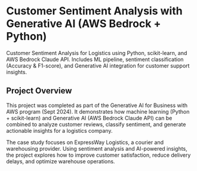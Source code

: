 # Customer Sentiment Analysis with Generative AI (AWS Bedrock + Python)
Customer Sentiment Analysis for Logistics using Python, scikit-learn, and AWS Bedrock Claude API. Includes ML pipeline, sentiment classification (Accuracy &amp; F1-score), and Generative AI integration for customer support insights.
## Project Overview
This project was completed as part of the Generative AI for Business with AWS program (Sept 2024).
It demonstrates how machine learning (Python + scikit-learn) and Generative AI (AWS Bedrock Claude API) can be combined to analyze customer reviews, classify sentiment, and generate actionable insights for a logistics company.

The case study focuses on ExpressWay Logistics, a courier and warehousing provider. Using sentiment analysis and AI-powered insights, the project explores how to improve customer satisfaction, reduce delivery delays, and optimize warehouse operations.
